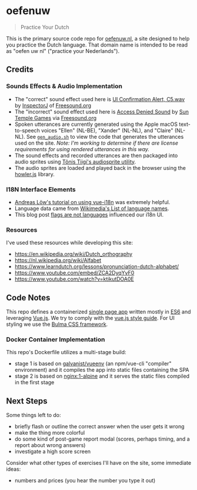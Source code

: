 # oefenuw

> Practice Your Dutch

This is the primary source code repo for [oefenuw.nl](https://oefenuw.nl/), a site designed to help you practice the Dutch language. That domain name is intended to be read as "oefen uw nl" ("practice your Nederlands").


## Credits


### Sounds Effects & Audio Implementation

* The "correct" sound effect used here is [UI Confirmation Alert, C5.wav](https://freesound.org/people/InspectorJ/sounds/403018/) by [InspectorJ](https://www.jshaw.co.uk/) of [Freesound.org](https://freesound.org/)
* The "incorrect" sound effect used here is [Access Denied Sound](https://freesound.org/people/suntemple/sounds/249300/) by [Sun Temple Games](http://suntemple.co/) via [Freesound.org](https://freesound.org/)
* Spoken utterances are currently generated using the Apple macOS text-to-speech voices "Ellen" (NL-BE), "Xander" (NL-NL), and "Claire" (NL-NL). See [`gen_audio.sh`](v1/public/audio/gen_audio.sh) to view the code that generates the utterances used on the site. _Note: I'm working to determine if there are license requirements for using rendered utterances in this way._ 
* The sound effects and recorded utterances are then packaged into audio sprites using [Tõnis Tiigi's audiosprite utility](https://github.com/tonistiigi/audiosprite).
* The audio sprites are loaded and played back in the browser using the [howler.js](https://github.com/goldfire/howler.js) library.

### I18N Interface Elements

* [Andreas Löw's tutorial on using vue-i18n](https://www.codeandweb.com/babeledit/tutorials/how-to-translate-your-vue-app-with-vue-i18n) was extremely helpful.
* Language data came from [Wikimedia's List of language names](https://meta.wikimedia.org/wiki/Template:List_of_language_names_ordered_by_code).
* This blog post [flags are not languages](http://www.flagsarenotlanguages.com/) influenced our i18n UI. 

### Resources

I've used these resources while developing this site:

* <https://en.wikipedia.org/wiki/Dutch_orthography>
* <https://nl.wikipedia.org/wiki/Alfabet>
* <https://www.learndutch.org/lessons/pronunciation-dutch-alphabet/>
* <https://www.youtube.com/embed/ZCA2DyqYvF0>
* <https://www.youtube.com/watch?v=ktikutDOA0E>


## Code Notes

This repo defines a containerized [single page app](https://en.wikipedia.org/wiki/Single-page_application) written mostly in [ES6](https://en.wikipedia.org/wiki/ECMAScript) and leveraging [Vue.js](https://vuejs.org/). We try to comply with the [vue.js style guide](https://vuejs.org/v2/style-guide/). For UI styling we use the [Bulma CSS framework](https://bulma.io/).


### Docker Container Implementation

This repo's Dockerfile utilizes a multi-stage build:

* stage 1 is based on [galvanist/vueenv](https://hub.docker.com/r/galvanist/vueenv) (an npm/vue-cli "compiler" environment) and it compiles the app into static files containing the SPA
* stage 2 is based on [nginx:1-alpine](https://hub.docker.com/_/nginx) and it serves the static files compiled in the first stage

## Next Steps

Some things left to do:

* briefly flash or outline the correct answer when the user gets it wrong
* make the thing more colorful
* do some kind of post-game report modal (scores, perhaps timing, and a report about wrong answers)
* investigate a high score screen

Consider what other types of exercises I'll have on the site, some immediate ideas:

* numbers and prices (you hear the number you type it out)

